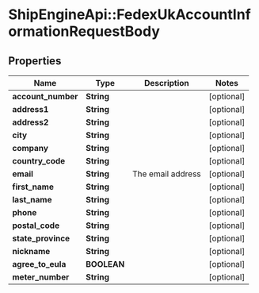 # ShipEngineApi::FedexUkAccountInformationRequestBody

## Properties
Name | Type | Description | Notes
------------ | ------------- | ------------- | -------------
**account_number** | **String** |  | [optional] 
**address1** | **String** |  | [optional] 
**address2** | **String** |  | [optional] 
**city** | **String** |  | [optional] 
**company** | **String** |  | [optional] 
**country_code** | **String** |  | [optional] 
**email** | **String** | The email address | [optional] 
**first_name** | **String** |  | [optional] 
**last_name** | **String** |  | [optional] 
**phone** | **String** |  | [optional] 
**postal_code** | **String** |  | [optional] 
**state_province** | **String** |  | [optional] 
**nickname** | **String** |  | [optional] 
**agree_to_eula** | **BOOLEAN** |  | [optional] 
**meter_number** | **String** |  | [optional] 


